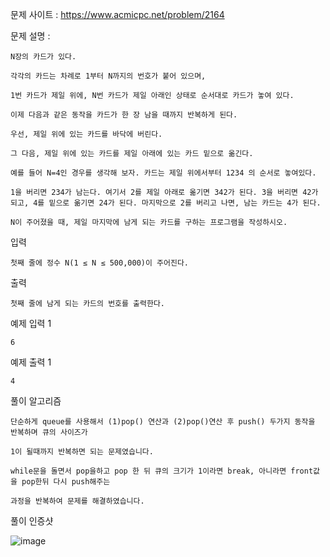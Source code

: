 문제 사이트 : https://www.acmicpc.net/problem/2164

문제 설명 :

    N장의 카드가 있다.
    
    각각의 카드는 차례로 1부터 N까지의 번호가 붙어 있으며, 
    
    1번 카드가 제일 위에, N번 카드가 제일 아래인 상태로 순서대로 카드가 놓여 있다.

    이제 다음과 같은 동작을 카드가 한 장 남을 때까지 반복하게 된다.
    
    우선, 제일 위에 있는 카드를 바닥에 버린다.
    
    그 다음, 제일 위에 있는 카드를 제일 아래에 있는 카드 밑으로 옮긴다.

    예를 들어 N=4인 경우를 생각해 보자. 카드는 제일 위에서부터 1234 의 순서로 놓여있다.
    
    1을 버리면 234가 남는다. 여기서 2를 제일 아래로 옮기면 342가 된다. 3을 버리면 42가 되고, 4를 밑으로 옮기면 24가 된다. 마지막으로 2를 버리고 나면, 남는 카드는 4가 된다.

    N이 주어졌을 때, 제일 마지막에 남게 되는 카드를 구하는 프로그램을 작성하시오.

입력

    첫째 줄에 정수 N(1 ≤ N ≤ 500,000)이 주어진다.

출력

    첫째 줄에 남게 되는 카드의 번호를 출력한다.

예제 입력 1 

    6

예제 출력 1 

    4
    
풀이 알고리즘

    단순하게 queue를 사용해서 (1)pop() 연산과 (2)pop()연산 후 push() 두가지 동작을 반복하며 큐의 사이즈가
    
    1이 될때까지 반복하면 되는 문제였습니다.
    
    while문을 돌면서 pop을하고 pop 한 뒤 큐의 크기가 1이라면 break, 아니라면 front값을 pop한뒤 다시 push해주는
    
    과정을 반복하여 문제를 해결하였습니다.
    
    
 풀이 인증샷
 
 ![image](https://user-images.githubusercontent.com/57944215/209667734-0f207024-782f-438e-9d5f-fe4d23c11309.png)
